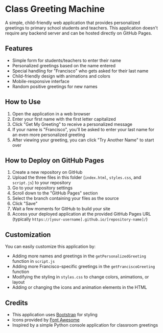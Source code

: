 # Class Greeting Machine

A simple, child-friendly web application that provides personalized greetings to primary school students and teachers. This application doesn't require any backend server and can be hosted directly on GitHub Pages.

## Features

- Simple form for students/teachers to enter their name
- Personalized greetings based on the name entered
- Special handling for "Francisco" who gets asked for their last name
- Child-friendly design with animations and colors
- Mobile-responsive interface
- Random positive greetings for new names

## How to Use

1. Open the application in a web browser
2. Enter your first name with the first letter capitalized
3. Click "Get My Greeting" to receive a personalized message
4. If your name is "Francisco", you'll be asked to enter your last name for an even more personalized greeting
5. After viewing your greeting, you can click "Try Another Name" to start over

## How to Deploy on GitHub Pages

1. Create a new repository on GitHub
2. Upload the three files in this folder (`index.html`, `styles.css`, and `script.js`) to your repository
3. Go to your repository settings
4. Scroll down to the "GitHub Pages" section
5. Select the branch containing your files as the source
6. Click "Save"
7. Wait a few moments for GitHub to build your site
8. Access your deployed application at the provided GitHub Pages URL (typically `https://[your-username].github.io/[repository-name]/`)

## Customization

You can easily customize this application by:

- Adding more names and greetings in the `getPersonalizedGreeting` function in `script.js`
- Adding more Francisco-specific greetings in the `getFranciscoGreeting` function
- Modifying the styling in `styles.css` to change colors, animations, or layout
- Adding or changing the icons and animation elements in the HTML

## Credits

- This application uses [Bootstrap](https://getbootstrap.com/) for styling
- Icons provided by [Font Awesome](https://fontawesome.com/)
- Inspired by a simple Python console application for classroom greetings